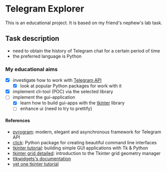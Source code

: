 # Telegram Explorer

This is an educational project. It is based on my friend's nephew's lab task.

## Task description
- need to obtain the history of Telegram chat for a certain period of time
- the preferred language is Python

### My educational aims
- [x] investigate how to work with [Telegram API](https://core.telegram.org/api)
    - [x] look at popular Python packages for work with it
- [x] implement cli-tool (POC) via the selected library
- [ ] implement the gui-application
    - [x] learn how to build gui-apps with the [tkinter](https://docs.python.org/3/library/tkinter.html) library
    - [ ] enhance ui (need to try to prettify)

#### References
- [pyrogram](https://docs.pyrogram.org): modern, elegant and asynchronous framework for Telegram API
- [click](https://palletsprojects.com/p/click/): Python package for creating beautiful command line interfaces
- [tkinter tutorial](https://www.pythonguis.com/tkinter-tutorial):  building simple GUI applications with Tk & Python
- [tkinter grid detailed](https://www.pythontutorial.net/tkinter/tkinter-grid): introduction to the Tkinter grid geometry manager
- [ttkwidgets's documentation](https://ttkwidgets.readthedocs.io/en/latest/index.html)
- [yet one tkinter tutorial](https://effbot.org/tkinter-in-python-tkinter-tutorial)
